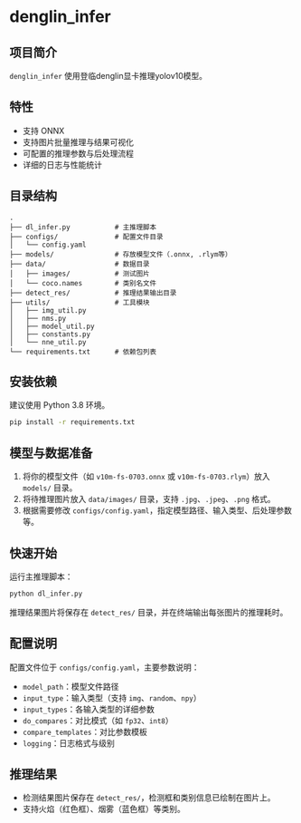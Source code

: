  # denglin_infer

## 项目简介

`denglin_infer` 使用登临denglin显卡推理yolov10模型。

## 特性

- 支持 ONNX
- 支持图片批量推理与结果可视化
- 可配置的推理参数与后处理流程
- 详细的日志与性能统计

## 目录结构

```
.
├── dl_infer.py           # 主推理脚本
├── configs/              # 配置文件目录
│   └── config.yaml
├── models/               # 存放模型文件（.onnx, .rlym等）
├── data/                 # 数据目录
│   ├── images/           # 测试图片
│   └── coco.names        # 类别名文件
├── detect_res/           # 推理结果输出目录
├── utils/                # 工具模块
│   ├── img_util.py
│   ├── nms.py
│   ├── model_util.py
│   ├── constants.py
│   └── nne_util.py
└── requirements.txt      # 依赖包列表
```

## 安装依赖

建议使用 Python 3.8 环境。

```bash
pip install -r requirements.txt
```

## 模型与数据准备

1. 将你的模型文件（如 `v10m-fs-0703.onnx` 或 `v10m-fs-0703.rlym`）放入 `models/` 目录。
2. 将待推理图片放入 `data/images/` 目录，支持 `.jpg`、`.jpeg`、`.png` 格式。
3. 根据需要修改 `configs/config.yaml`，指定模型路径、输入类型、后处理参数等。

## 快速开始

运行主推理脚本：

```bash
python dl_infer.py
```

推理结果图片将保存在 `detect_res/` 目录，并在终端输出每张图片的推理耗时。

## 配置说明

配置文件位于 `configs/config.yaml`，主要参数说明：

- `model_path`：模型文件路径
- `input_type`：输入类型（支持 `img`、`random`、`npy`）
- `input_types`：各输入类型的详细参数
- `do_compares`：对比模式（如 `fp32`、`int8`）
- `compare_templates`：对比参数模板
- `logging`：日志格式与级别

## 推理结果

- 检测结果图片保存在 `detect_res/`，检测框和类别信息已绘制在图片上。
- 支持火焰（红色框）、烟雾（蓝色框）等类别。
